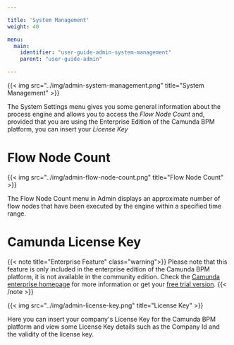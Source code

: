 ```yaml
---

title: 'System Management'
weight: 40

menu:
  main:
    identifier: "user-guide-admin-system-management"
    parent: "user-guide-admin"

---
```


{{< img src="../img/admin-system-management.png" title="System Management" >}}

The System Settings menu gives you some general information about the process engine and allows you to access the *Flow Node Count* and, provided that you are using the Enterprise Edition of the Camunda BPM platform, you can insert your *License Key*


# Flow Node Count

{{< img src="../img/admin-flow-node-count.png" title="Flow Node Count" >}}

The Flow Node Count menu in Admin displays an approximate number of flow nodes that have been executed by the engine within a specified time range.


# Camunda License Key

{{< note title="Enterprise Feature" class="warning">}}
  Please note that this feature is only included in the enterprise edition of the Camunda BPM platform, it is not available in the community edition.
  Check the [Camunda enterprise homepage](http://camunda.com/bpm/enterprise/) for more information or get your [free trial version](http://camunda.com/bpm/enterprise/trial/).
{{< /note >}}

{{< img src="../img/admin-license-key.png" title="License Key" >}}

Here you can insert your company's License Key for the Camunda BPM platform and view some License Key details such as the Company Id and the validity of the license key.
